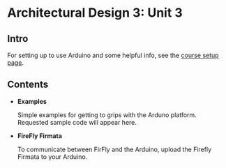 # Architectural Design 3: Unit 3

## Intro

For setting up to use Arduino and some helpful info, see the [course setup page](https://edinburgh-college-of-art.github.io/repos/ad3/).

## Contents

- **Examples**

    Simple examples for getting to grips with the Arduno platform. Requested sample code will appear here.

- **FireFly Firmata**

    To communicate between FirFly and the Arduino, upload the Firefly Firmata to your Arduino.
